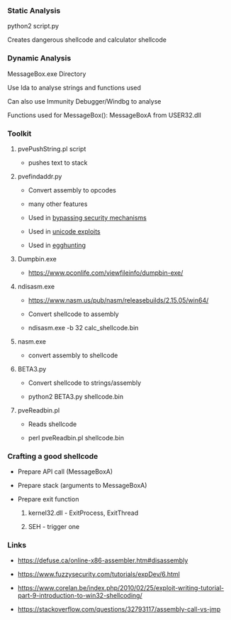 ### Static Analysis

python2 script.py

Creates dangerous shellcode and calculator shellcode

### Dynamic Analysis

MessageBox.exe Directory

Use Ida to analyse strings and functions used

Can also use Immunity Debugger/Windbg to analyse

Functions used for MessageBox(): MessageBoxA from USER32.dll

### Toolkit

1. pvePushString.pl script

	- pushes text to stack
	
2. pvefindaddr.py

	- Convert assembly to opcodes

	- many other features
	
	- Used in [bypassing security mechanisms](https://www.corelan.be/index.php/2009/11/06/exploit-writing-tutorial-part-7-unicode-from-0x00410041-to-calc/)
	
	- Used in [unicode exploits](https://www.corelan.be/index.php/2009/11/06/exploit-writing-tutorial-part-7-unicode-from-0x00410041-to-calc/)
	
 	- Used in [egghunting](https://www.corelan.be/index.php/2010/01/09/exploit-writing-tutorial-part-8-win32-egg-hunting/)

3. Dumpbin.exe

	- https://www.pconlife.com/viewfileinfo/dumpbin-exe/
	
4. ndisasm.exe

	- https://www.nasm.us/pub/nasm/releasebuilds/2.15.05/win64/

	- Convert shellcode to assembly
	
	- ndisasm.exe -b 32 calc_shellcode.bin

5. nasm.exe

	- convert assembly to shellcode
	
6. BETA3.py

	- Convert shellcode to strings/assembly
	
	- python2 BETA3.py shellcode.bin

7. pveReadbin.pl 

	- Reads shellcode
	
	- perl pveReadbin.pl shellcode.bin

### Crafting a good shellcode

- Prepare API call (MessageBoxA)

- Prepare stack (arguments to MessageBoxA)

- Prepare exit function

	1. kernel32.dll - ExitProcess, ExitThread
	
	2. SEH - trigger one

### Links

- https://defuse.ca/online-x86-assembler.htm#disassembly

- https://www.fuzzysecurity.com/tutorials/expDev/6.html

- https://www.corelan.be/index.php/2010/02/25/exploit-writing-tutorial-part-9-introduction-to-win32-shellcoding/

- https://stackoverflow.com/questions/32793117/assembly-call-vs-jmp